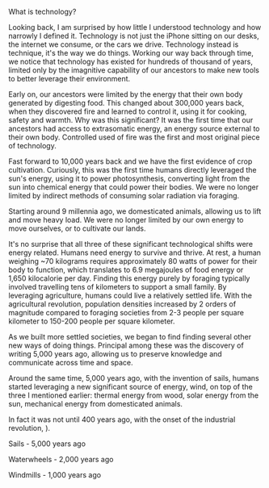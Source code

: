 What is technology? 

Looking back, I am  surprised by how little I understood technology and how narrowly I defined it. Technology is not just the iPhone sitting on our desks, the internet we consume, or the cars we drive. Technology instead is technique, it's the way we do things. Working our way back through time, we notice that technology has existed for hundreds of thousand of years, limited only by the imagnitive capability of our ancestors to make new tools to better leverage their environment. 

Early on, our ancestors were limited by the energy that their own body generated by digesting food. This changed about 300,000 years back, when they discovered fire and learned to control it, using it for cooking, safety and warmth. Why was this significant? It was the first time that our ancestors had access to extrasomatic energy, an energy source external to their own body. Controlled used of fire was the first and most original piece of technology. 

Fast forward to 10,000 years back and we have the first evidence of crop cultivation. Curiously, this was the first time humans directly leveraged the sun's energy, using it to power photosynthesis, converting light from the sun into chemical energy that could power their bodies. We were no longer limited by indirect methods of consuming solar radiation via foraging. 

Starting around 9 millennia ago, we domesticated animals, allowing us to lift and move heavy load. We were no longer limited by our own energy to move ourselves, or to cultivate our lands. 

It's no surprise that all three of these significant technological shifts were energy related. Humans need energy to survive and thrive. At rest, a human weighing ~70 kilograms requires approximately 80 watts of power for their body to function, which translates to 6.9 megajoules of food energy or 1,650 kilocalorie per day. Finding this energy purely by foraging typically involved travelling tens of kilometers to support a small family. By leveraging agriculture, humans could live a relatively settled life. With the agricultural revolution, population densities increased by 2 orders of magnitude compared to foraging societies from 2-3 people per square kilometer to 150-200 people per square kilometer. 

As we built more settled societies, we began to find finding several other new ways of doing things. Principal among these was the discovery of writing 5,000 years ago, allowing us to preserve knowledge and communicate across time and space. 

Around the same time, 5,000 years ago, with the invention of sails, humans started leveraging a new significant source of energy, wind, on top of the three I mentioned earlier: thermal energy from wood, solar energy from the sun, mechanical energy from domesticated animals. 


In fact it was not until 400 years ago, with the onset of the industrial revolution, ).

Sails - 5,000 years ago

Waterwheels - 2,000 years ago

Windmills - 1,000 years ago

